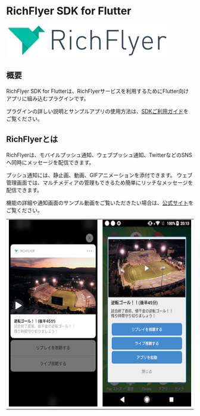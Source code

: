 # RichFlyer SDK for Flutter

![richflyer_logo](image/logo_black.png)

## 概要
RichFlyer SDK for Flutterは、RichFlyerサービスを利用するためにFlutter向けアプリに組み込むプラグインです。<br>

プラグインの詳しい説明とサンプルアプリの使用方法は、[SDKご利用ガイド](https://richflyer.net/sdk/manual/flutter/)をご覧ください。


## RichFlyerとは
RichFlyerは、モバイルプッシュ通知、ウェブプッシュ通知、TwitterなどのSNSへ同時にメッセージを配信できます。

プッシュ通知には、静止画、動画、GIFアニメーションを添付できます。
ウェブ管理画面では、マルチメディアの管理もできるため簡単にリッチなメッセージを配信できます。

機能の詳細や通知画面のサンプル動画をご覧いただきたい場合は、[公式サイト](https://richflyer.net/)をご覧ください。


<table border="0" cellspacing="0" cellpadding="1">
<tr>
<td><img src="image/notification_popup_ios.png" height="500"></td>
<td><img src="image/notification_popup_android.png" height="500"></td>
</tr>
</table>
